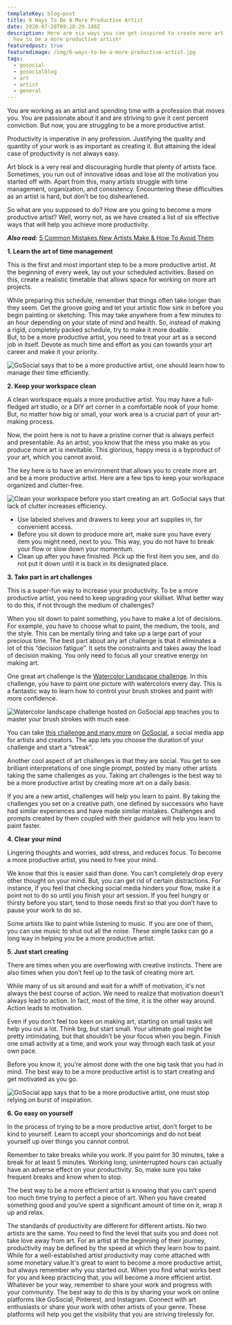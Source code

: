 ```yaml
---
templateKey: blog-post
title: 6 Ways To Be A More Productive Artist
date: 2020-07-20T09:28:29.148Z
description: Here are six ways you can get inspired to create more art and learn
  how to be a more productive artist!
featuredpost: true
featuredimage: /img/6-ways-to-be-a-more-productive-artist.jpg
tags:
  - gosocial
  - gosocialblog
  - art
  - artist
  - general
---
```

You are working as an artist and spending time with a profession that moves you. You are passionate about it and are striving to give it cent percent conviction. But now, you are struggling to be a more productive artist. 

Productivity is imperative in any profession. Justifying the quality and quantity of your work is as important as creating it. But attaining the ideal case of productivity is not always easy.

Art block is a very real and discouraging hurdle that plenty of artists face. Sometimes, you run out of innovative ideas and lose all the motivation you started off with. Apart from this, many artists struggle with time management, organization, and consistency. Encountering these difficulties as an artist is hard, but don’t be too disheartened.

So what are you supposed to do? How are you going to become a more productive artist? Well, worry not, as we have created a list of six effective ways that will help you achieve more productivity.

***Also read:*** [5 Common Mistakes New Artists Make & How To Avoid Them](https://getgosocial.app/blog/2020-07-10-5-common-mistakes-new-artists-make-how-to-avoid-them/)

**1.  Learn the art of time management**

This is the first and most important step to be a more productive artist. At the beginning of every week, lay out your scheduled activities. Based on this, create a realistic timetable that allows space for working on more art projects.

While preparing this schedule, remember that things often take longer than they seem. Get the groove going and let your artistic flow sink in before you begin painting or sketching. This may take anywhere from a few minutes to an hour depending on your state of mind and health. So, instead of making a rigid, completely packed schedule, try to make it more doable.\
But, to be a more productive artist, you need to treat your art as a second job in itself. Devote as much time and effort as you can towards your art career and make it your priority.

![GoSocial says that to be a more productive artist, one should learn how to manage their time efficiently.](/img/time-manahgement.png "Managing time efficiently is very important to become a more productive artist.")

**2.  Keep your workspace clean**

A clean workspace equals a more productive artist. You may have a full-fledged art studio, or a DIY art corner in a comfortable nook of your home. But, no matter how big or small, your work area is a crucial part of your art-making process.

Now, the point here is not to have a pristine corner that is always perfect and presentable. As an artist, you know that the mess you make as you produce more art is inevitable. This glorious, happy mess is a byproduct of your art, which you cannot avoid.

The key here is to have an environment that allows you to create more art and be a more productive artist. Here are a few tips to keep your workspace organized and clutter-free.

![Clean your workspace before you start creating an art. GoSocial says that lack of clutter increases efficiency. ](/img/clean-workspace-helps-in-increasing-the-productivity-of-an-artist.png "Clean workspace can help in increasing the productivity of an artist.")

* Use labeled shelves and drawers to keep your art supplies in, for convenient access.
* Before you sit down to produce more art, make sure you have every item you might need, next to you. This way, you do not have to break your flow or slow down your momentum.
* Clean up after you have finished. Pick up the first item you see, and do not put it down until it is back in its designated place.

**3.    Take part in art challenges**

This is a super-fun way to increase your productivity. To be a more productive artist, you need to keep upgrading your skillset. What better way to do this, if not through the medium of challenges?

When you sit down to paint something, you have to make a lot of decisions. For example, you have to choose what to paint, the medium, the tools, and the style. This can be mentally tiring and take up a large part of your precious time. The best part about any art challenge is that it eliminates a lot of this “decision fatigue”. It sets the constraints and takes away the load of decision making. You only need to focus all your creative energy on making art.

One great art challenge is the [Watercolor Landscape challenge](https://getgosocial.app/blog/2020-05-16-Watercolor-landscape-Art-Challenge/). In this challenge, you have to paint one picture with watercolors every day. This is a fantastic way to learn how to control your brush strokes and paint with more confidence.

![Watercolor landscape challenge hosted on GoSocial app teaches you to master your brush strokes with much ease.](/img/watercolor-landscape-challenge.png "Watercolor landscape challenge hosted on GoSocial")

You can take [this challenge and many more](https://getgosocial.app/tags/challenge/) on [GoSocial](getgosocial.app), a social media app for artists and creators. The app lets you choose the duration of your challenge and start a “streak”.

Another cool aspect of art challenges is that they are social. You get to see brilliant interpretations of one single prompt, posted by many other artists taking the same challenges as you. Taking art challenges is the best way to be a more productive artist by creating more art on a daily basis.

If you are a new artist, challenges will help you learn to paint. By taking the challenges you set on a creative path, one defined by successors who have had similar experiences and have made similar mistakes. Challenges and prompts created by them coupled with their guidance will help you learn to paint faster.

**4.    Clear your mind**

Lingering thoughts and worries, add stress, and reduces focus. To become a more productive artist, you need to free your mind.

We know that this is easier said than done. You can’t completely drop every other thought on your mind. But, you can get rid of certain distractions. For instance, if you feel that checking social media hinders your flow, make it a point not to do so until you finish your art session. If you feel hungry or thirsty before you start, tend to those needs first so that you don’t have to pause your work to do so.

Some artists like to paint while listening to music. If you are one of them, you can use music to shut out all the noise. These simple tasks can go a long way in helping you be a more productive artist.

**5.     Just start creating**

There are times when you are overflowing with creative instincts. There are also times when you don’t feel up to the task of creating more art.

While many of us sit around and wait for a whiff of motivation, it's not always the best course of action. We need to realize that motivation doesn't always lead to action. In fact, most of the time, it is the other way around. Action leads to motivation.

Even if you don’t feel too keen on making art, starting on small tasks will help you out a lot. Think big, but start small. Your ultimate goal might be pretty intimidating, but that shouldn’t be your focus when you begin. Finish one small activity at a time, and work your way through each task at your own pace.

Before you know it, you’re almost done with the one big task that you had in mind. The best way to be a more productive artist is to start creating and get motivated as you go.

![GoSocial app says that to be a more productive artist, one must stop relying on burst of inspiration.](/img/don-t-wait-for-inspiration-to-strike.-start-creating..png "Don't wait for inspiration to strike. Start creating.")

**6.   Go easy on yourself**

In the process of trying to be a more productive artist, don’t forget to be kind to yourself. Learn to accept your shortcomings and do not beat yourself up over things you cannot control.

Remember to take breaks while you work. If you paint for 30 minutes, take a break for at least 5 minutes. Working long, uninterrupted hours can actually have an adverse effect on your productivity. So, make sure you take frequent breaks and know when to stop.

The best way to be a more efficient artist is knowing that you can’t spend too much time trying to perfect a piece of art. When you have created something good and you’ve spent a significant amount of time on it, wrap it up and relax.

The standards of productivity are different for different artists. No two artists are the same. You need to find the level that suits you and does not take love away from art. For an artist at the beginning of their journey, productivity may be defined by the speed at which they learn how to paint. While for a well-established artist productivity may come attached with some monetary value.It's great to want to become a more productive artist, but always remember why you started out. When you find what works best for you and keep practicing that, you will become a more efficient artist. Whatever be your way, remember to share your work and progress with your community. The best way to do this is by sharing your work on online platforms like GoSocial, Pinterest, and Instagram. Connect with art enthusiasts or share your work with other artists of your genre. These platforms will help you get the visibility that you are striving tirelessly for.